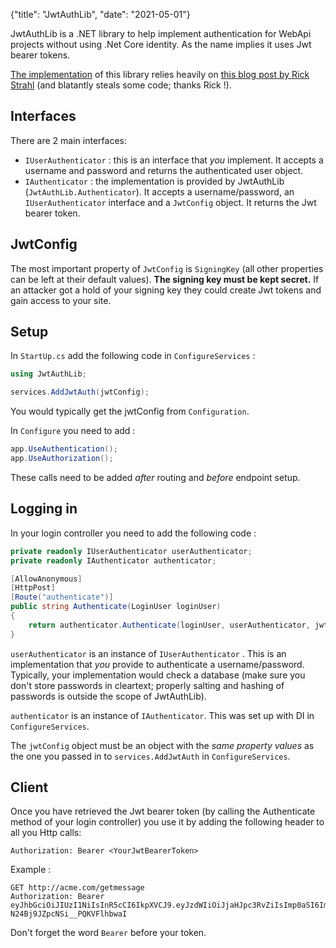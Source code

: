 {"title": "JwtAuthLib", "date": "2021-05-01"}

JwtAuthLib is a .NET library to help implement authentication for WebApi projects without using .Net Core identity. As the name implies it uses Jwt bearer tokens.

[The implementation](https://github.com/christofjans/jwtauthlib) of this library relies heavily on [this blog post by Rick Strahl](https://weblog.west-wind.com/posts/2021/Mar/09/Role-based-JWT-Tokens-in-ASPNET-Core) (and blatantly steals some code; thanks Rick !).

## Interfaces

There are 2 main interfaces:

* `IUserAuthenticator` : this is an interface that *you* implement. It accepts a username and password and returns the authenticated user object.
* `IAuthenticator` : the implementation is provided by JwtAuthLib (`JwtAuthLib.Authenticator`). It accepts a username/password, an `IUserAuthenticator` interface and a `JwtConfig` object. It returns the Jwt bearer token.


## JwtConfig

The most important property of `JwtConfig` is `SigningKey` (all other properties can be left at their default values). **The signing key must be kept secret.** If an attacker got a hold of your signing key they could create Jwt tokens and gain access to your site.

## Setup

In `StartUp.cs` add the following code in `ConfigureServices` :

```cs
using JwtAuthLib;

services.AddJwtAuth(jwtConfig);
```

You would typically get the jwtConfig from `Configuration`.

In `Configure` you need to add :

```cs
app.UseAuthentication();
app.UseAuthorization();
```

These calls need to be added *after* routing and *before* endpoint setup.

## Logging in

In your login controller you need to add the following code :

```cs
private readonly IUserAuthenticator userAuthenticator;
private readonly IAuthenticator authenticator;

[AllowAnonymous]
[HttpPost]
[Route("authenticate")]        
public string Authenticate(LoginUser loginUser)
{
    return authenticator.Authenticate(loginUser, userAuthenticator, jwtConfig);
}
```

`userAuthenticator` is an instance of `IUserAuthenticator` . This is an implementation that *you* provide to authenticate a username/password. Typically, your implementation would check a database (make sure you don't store passwords in cleartext; properly salting and hashing of passwords is outside the scope of JwtAuthLib).

`authenticator` is an instance of `IAuthenticator`. This was set up with DI in `ConfigureServices`.

The `jwtConfig` object must be an object with the *same property values* as the one you passed in to `services.AddJwtAuth` in `ConfigureServices`.

## Client

Once you have retrieved the Jwt bearer token (by calling the Authenticate method of your login controller) you use it by adding the following header to all you Http calls:

```http
Authorization: Bearer <YourJwtBearerToken>
```

Example :

```http
GET http://acme.com/getmessage
Authorization: Bearer eyJhbGciOiJIUzI1NiIsInR5cCI6IkpXVCJ9.eyJzdWIiOiJjaHJpc3RvZiIsImp0aSI6ImRjNjcyNTExLWEyYWYtNDJmNi1hZGVkLTVlN2VmZjE0NTI0NyIsInVzZXJuYW1lIjoiY2hyaXN0b2YiLCJkaXNwbGF5bmFtZSI6ImNocmlzdG9mIiwicm9sZSI6WyJhZG1pbiIsInJvbGUxIl0sImV4cCI6MTYxODc4OTgxMywiaXNzIjoiaHR0cHM6Ly9teXNpdGUuY29tIiwiYXVkIjoiaHR0cHM6Ly9teXNpdGUuY29tIn0.hkHJWUuDUbqH3WKf-N24Bj9JZpcNSi__PQKVFlhbwaI
```

Don't forget the word `Bearer` before your token. 
